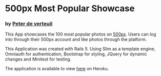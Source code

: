 # 500px Most Popular Showcase
### by [Peter de verteuil](https://github.com/PierreDV)

This App showcases the 100 most popular photos on [500px](https://500px.com/popular). Users can log
into through their 500px account and like photos through the platform.

This Application was created with Rails 5. Using Slim as a template engine, Omniauth for authentication,
Bootstrap for styling, JQuery for dynamic changes and Minitest for testing.  

The application is available to view [here](https://showcase-500px.herokuapp.com/) on Heroku.
